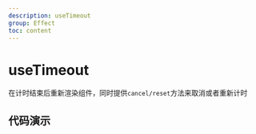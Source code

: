 ```yaml
---
description: useTimeout
group: Effect
toc: content
---
```


# useTimeout

在计时结束后重新渲染组件，同时提供`cancel/reset`方法来取消或者重新计时

## 代码演示

<code src="let-hooks/useTimeout/demos/base.tsx" title="基本用法"></code>
